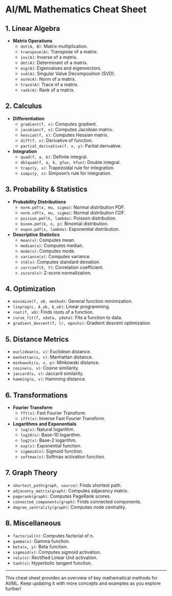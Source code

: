 # AI/ML Mathematics Cheat Sheet

## 1. **Linear Algebra**
- **Matrix Operations**
  - `dot(A, B)`: Matrix multiplication.
  - `transpose(A)`: Transpose of a matrix.
  - `inv(A)`: Inverse of a matrix.
  - `det(A)`: Determinant of a matrix.
  - `eig(A)`: Eigenvalues and eigenvectors.
  - `svd(A)`: Singular Value Decomposition (SVD).
  - `norm(A)`: Norm of a matrix.
  - `trace(A)`: Trace of a matrix.
  - `rank(A)`: Rank of a matrix.
  
## 2. **Calculus**
- **Differentiation**
  - `gradient(f, x)`: Computes gradient.
  - `jacobian(f, x)`: Computes Jacobian matrix.
  - `hessian(f, x)`: Computes Hessian matrix.
  - `diff(f, x)`: Derivative of function.
  - `partial_derivative(f, x, y)`: Partial derivative.
- **Integration**
  - `quad(f, a, b)`: Definite integral.
  - `dblquad(f, a, b, gfun, hfun)`: Double integral.
  - `trapz(y, x)`: Trapezoidal rule for integration.
  - `simps(y, x)`: Simpson’s rule for integration.
  
## 3. **Probability & Statistics**
- **Probability Distributions**
  - `norm.pdf(x, mu, sigma)`: Normal distribution PDF.
  - `norm.cdf(x, mu, sigma)`: Normal distribution CDF.
  - `poisson.pmf(k, lambda)`: Poisson distribution.
  - `binom.pmf(k, n, p)`: Binomial distribution.
  - `expon.pdf(x, lambda)`: Exponential distribution.
- **Descriptive Statistics**
  - `mean(x)`: Computes mean.
  - `median(x)`: Computes median.
  - `mode(x)`: Computes mode.
  - `variance(x)`: Computes variance.
  - `std(x)`: Computes standard deviation.
  - `corrcoef(X, Y)`: Correlation coefficient.
  - `zscore(x)`: Z-score normalization.
  
## 4. **Optimization**
- `minimize(f, x0, method)`: General function minimization.
- `linprog(c, A_ub, b_ub)`: Linear programming.
- `root(f, x0)`: Finds roots of a function.
- `curve_fit(f, xdata, ydata)`: Fits a function to data.
- `gradient_descent(f, lr, epochs)`: Gradient descent optimization.
  
## 5. **Distance Metrics**
- `euclidean(u, v)`: Euclidean distance.
- `manhattan(u, v)`: Manhattan distance.
- `minkowski(u, v, p)`: Minkowski distance.
- `cosine(u, v)`: Cosine similarity.
- `jaccard(u, v)`: Jaccard similarity.
- `hamming(u, v)`: Hamming distance.
  
## 6. **Transformations**
- **Fourier Transform**
  - `fft(x)`: Fast Fourier Transform.
  - `ifft(x)`: Inverse Fast Fourier Transform.
- **Logarithms and Exponentials**
  - `log(x)`: Natural logarithm.
  - `log10(x)`: Base-10 logarithm.
  - `log2(x)`: Base-2 logarithm.
  - `exp(x)`: Exponential function.
  - `sigmoid(x)`: Sigmoid function.
  - `softmax(x)`: Softmax activation function.
  
## 7. **Graph Theory**
- `shortest_path(graph, source)`: Finds shortest path.
- `adjacency_matrix(graph)`: Computes adjacency matrix.
- `pagerank(graph)`: Computes PageRank scores.
- `connected_components(graph)`: Finds connected components.
- `degree_centrality(graph)`: Computes node centrality.
  
## 8. **Miscellaneous**
- `factorial(n)`: Computes factorial of n.
- `gamma(x)`: Gamma function.
- `beta(x, y)`: Beta function.
- `sigmoid(x)`: Computes sigmoid activation.
- `relu(x)`: Rectified Linear Unit activation.
- `tanh(x)`: Hyperbolic tangent function.
  
---
This cheat sheet provides an overview of key mathematical methods for AI/ML. Keep updating it with more concepts and examples as you explore further!
